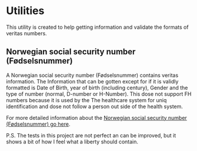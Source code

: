 # Utilities
This utility is created to help getting information and validate the formats of veritas numbers.

## Norwegian social security number (Fødselsnummer)
A Norwegian social security number (Fødselsnummer) contains veritas information. The Information that can be gotten except for if it is validly formatted is Date of Birth, year of birth (including century), Gender and the type of number (normal, D-number or H-Number). This dose not support FH numbers because it is used by the The healthcare system for uniq identification and dose not follow a person out side of the health system.

For more detailed information about the [Norwegian social security number (Fødselsnummer) go here](Utilities/SocialSecurityNumber.md).


P.S.
The tests in this project are not perfect an can be improved, but it shows a bit of how I feel what a liberty should contain. 
